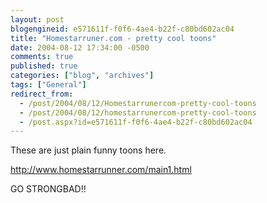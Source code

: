 ```yaml
---
layout: post
blogengineid: e571611f-f0f6-4ae4-b22f-c80bd602ac04
title: "Homestarruner.com - pretty cool toons"
date: 2004-08-12 17:34:00 -0500
comments: true
published: true
categories: ["blog", "archives"]
tags: ["General"]
redirect_from: 
  - /post/2004/08/12/Homestarrunercom-pretty-cool-toons
  - /post/2004/08/12/homestarrunercom-pretty-cool-toons
  - /post.aspx?id=e571611f-f0f6-4ae4-b22f-c80bd602ac04
---
```

<!-- more -->
<P>These are just plain funny toons here.</P>
<P><A href="http://www.homestarrunner.com/main1.html">http://www.homestarrunner.com/main1.html</A></P>
<P>GO STRONGBAD!!</P>
